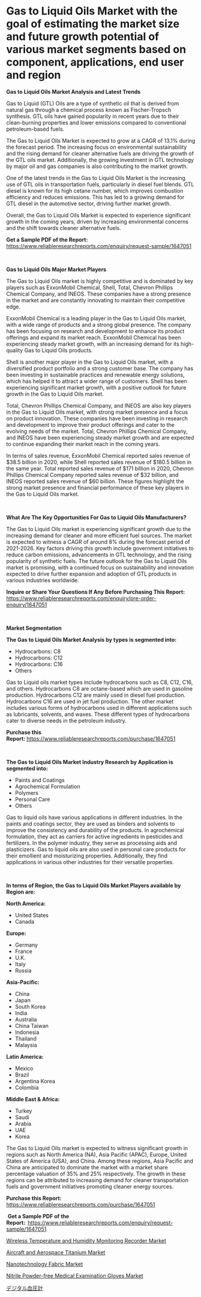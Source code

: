 <p><h1>Gas to Liquid Oils Market with the goal of estimating the market size and future growth potential of various market segments based on component, applications, end user and region</h1></p><p><strong>Gas to Liquid Oils Market Analysis and Latest Trends</strong></p>
<p><p>Gas to Liquid (GTL) Oils are a type of synthetic oil that is derived from natural gas through a chemical process known as Fischer-Tropsch synthesis. GTL oils have gained popularity in recent years due to their clean-burning properties and lower emissions compared to conventional petroleum-based fuels.</p><p>The Gas to Liquid Oils Market is expected to grow at a CAGR of 13.1% during the forecast period. The increasing focus on environmental sustainability and the rising demand for cleaner alternative fuels are driving the growth of the GTL oils market. Additionally, the growing investment in GTL technology by major oil and gas companies is also contributing to the market growth.</p><p>One of the latest trends in the Gas to Liquid Oils Market is the increasing use of GTL oils in transportation fuels, particularly in diesel fuel blends. GTL diesel is known for its high cetane number, which improves combustion efficiency and reduces emissions. This has led to a growing demand for GTL diesel in the automotive sector, driving further market growth.</p><p>Overall, the Gas to Liquid Oils Market is expected to experience significant growth in the coming years, driven by increasing environmental concerns and the shift towards cleaner alternative fuels.</p></p>
<p><strong>Get a Sample PDF of the Report:&nbsp;</strong> <a href="https://www.reliableresearchreports.com/enquiry/request-sample/1647051">https://www.reliableresearchreports.com/enquiry/request-sample/1647051</a></p>
<p>&nbsp;</p>
<p><strong>Gas to Liquid Oils Major Market Players</strong></p>
<p><p>The Gas to Liquid Oils market is highly competitive and is dominated by key players such as ExxonMobil Chemical, Shell, Total, Chevron Phillips Chemical Company, and INEOS. These companies have a strong presence in the market and are constantly innovating to maintain their competitive edge.</p><p>ExxonMobil Chemical is a leading player in the Gas to Liquid Oils market, with a wide range of products and a strong global presence. The company has been focusing on research and development to enhance its product offerings and expand its market reach. ExxonMobil Chemical has been experiencing steady market growth, with an increasing demand for its high-quality Gas to Liquid Oils products.</p><p>Shell is another major player in the Gas to Liquid Oils market, with a diversified product portfolio and a strong customer base. The company has been investing in sustainable practices and renewable energy solutions, which has helped it to attract a wider range of customers. Shell has been experiencing significant market growth, with a positive outlook for future growth in the Gas to Liquid Oils market.</p><p>Total, Chevron Phillips Chemical Company, and INEOS are also key players in the Gas to Liquid Oils market, with strong market presence and a focus on product innovation. These companies have been investing in research and development to improve their product offerings and cater to the evolving needs of the market. Total, Chevron Phillips Chemical Company, and INEOS have been experiencing steady market growth and are expected to continue expanding their market reach in the coming years.</p><p>In terms of sales revenue, ExxonMobil Chemical reported sales revenue of $38.5 billion in 2020, while Shell reported sales revenue of $180.5 billion in the same year. Total reported sales revenue of $171 billion in 2020, Chevron Phillips Chemical Company reported sales revenue of $32 billion, and INEOS reported sales revenue of $60 billion. These figures highlight the strong market presence and financial performance of these key players in the Gas to Liquid Oils market.</p></p>
<p>&nbsp;</p>
<p><strong>What Are The Key Opportunities For Gas to Liquid Oils Manufacturers?</strong></p>
<p><p>The Gas to Liquid Oils market is experiencing significant growth due to the increasing demand for cleaner and more efficient fuel sources. The market is expected to witness a CAGR of around 8% during the forecast period of 2021-2026. Key factors driving this growth include government initiatives to reduce carbon emissions, advancements in GTL technology, and the rising popularity of synthetic fuels. The future outlook for the Gas to Liquid Oils market is promising, with a continued focus on sustainability and innovation expected to drive further expansion and adoption of GTL products in various industries worldwide.</p></p>
<p><strong>Inquire or Share Your Questions If Any Before Purchasing This Report:</strong> <a href="https://www.reliableresearchreports.com/enquiry/pre-order-enquiry/1647051">https://www.reliableresearchreports.com/enquiry/pre-order-enquiry/1647051</a></p>
<p>&nbsp;</p>
<p><strong>Market Segmentation</strong></p>
<p><strong>The Gas to Liquid Oils Market Analysis by types is segmented into:</strong></p>
<p><ul><li>Hydrocarbons: C8</li><li>Hydrocarbons: C12</li><li>Hydrocarbons: C16</li><li>Others</li></ul></p>
<p><p>Gas to Liquid oils market types include hydrocarbons such as C8, C12, C16, and others. Hydrocarbons C8 are octane-based which are used in gasoline production. Hydrocarbons C12 are mainly used in diesel fuel production. Hydrocarbons C16 are used in jet fuel production. The other market includes various forms of hydrocarbons used in different applications such as lubricants, solvents, and waxes. These different types of hydrocarbons cater to diverse needs in the petroleum industry.</p></p>
<p><strong>Purchase this Report:&nbsp;</strong><a href="https://www.reliableresearchreports.com/purchase/1647051">https://www.reliableresearchreports.com/purchase/1647051</a></p>
<p>&nbsp;</p>
<p><strong>The Gas to Liquid Oils Market Industry Research by Application is segmented into:</strong></p>
<p><ul><li>Paints and Coatings</li><li>Agrochemical Formulation</li><li>Polymers</li><li>Personal Care</li><li>Others</li></ul></p>
<p><p>Gas to liquid oils have various applications in different industries. In the paints and coatings sector, they are used as binders and solvents to improve the consistency and durability of the products. In agrochemical formulation, they act as carriers for active ingredients in pesticides and fertilizers. In the polymer industry, they serve as processing aids and plasticizers. Gas to liquid oils are also used in personal care products for their emollient and moisturizing properties. Additionally, they find applications in various other industries for their versatile properties.</p></p>
<p>&nbsp;</p>
<p><strong>In terms of Region, the Gas to Liquid Oils Market Players available by Region are:</strong></p>
<p>
    <p> <strong> North America: </strong>
        <ul>
            <li>United States</li>
            <li>Canada</li>
        </ul>
        </p> 
    <p> <strong> Europe: </strong>
        <ul>
            <li>Germany</li>
            <li>France</li>
            <li>U.K.</li>
            <li>Italy</li>
            <li>Russia</li>
        </ul>
        </p> 
    <p> <strong> Asia-Pacific: </strong>
        <ul>
            <li>China</li>
            <li>Japan</li>
            <li>South Korea</li>
            <li>India</li>
            <li>Australia</li>
            <li>China Taiwan</li>
            <li>Indonesia</li>
            <li>Thailand</li>
            <li>Malaysia</li>
        </ul>
        </p> 
    <p> <strong> Latin America: </strong>
        <ul>
            <li>Mexico</li>
            <li>Brazil</li>
            <li>Argentina Korea</li>
            <li>Colombia</li>
        </ul>
        </p> 
    <p> <strong> Middle East & Africa: </strong>
        <ul>
            <li>Turkey</li>
            <li>Saudi</li>
            <li>Arabia</li>
            <li>UAE</li>
            <li>Korea</li>
        </ul>
    </p>
    </p>
<p><p>The Gas to Liquid Oils market is expected to witness significant growth in regions such as North America (NA), Asia Pacific (APAC), Europe, United States of America (USA), and China. Among these regions, Asia Pacific and China are anticipated to dominate the market with a market share percentage valuation of 35% and 25% respectively. The growth in these regions can be attributed to increasing demand for cleaner transportation fuels and government initiatives promoting cleaner energy sources.</p></p>
<p><strong>Purchase this Report: </strong><a href="https://www.reliableresearchreports.com/purchase/1647051">https://www.reliableresearchreports.com/purchase/1647051</a></p>
<p>&nbsp;<strong>Get a Sample PDF of the Report:&nbsp;&nbsp;</strong><a href="https://www.reliableresearchreports.com/enquiry/request-sample/1647051">https://www.reliableresearchreports.com/enquiry/request-sample/1647051</a></p>
<p><strong></strong></p>
<p><p><a href="https://issuu.com/reportprime-2/docs/wireless-temperature-and-humidity-monitoring-recor">Wireless Temperature and Humidity Monitoring Recorder Market</a></p><p><a href="https://github.com/okotobwrhuteie/Market-Research-Report-List-1/blob/main/aircraft-and-aerospace-titanium-market.md">Aircraft and Aerospace Titanium Market</a></p><p><a href="https://view.publitas.com/reportprime-1/nanotechnology-fabric-market-size-and-growth-market-segmentation-regional-and-country-breakdowns-and-market-trends-for-period-from-2024-2031/">Nanotechnology Fabric Market</a></p><p><a href="https://github.com/myacatherineblakecaczo9vcsw/Market-Research-Report-List-1/blob/main/nitrile-powder-free-medical-examination-gloves-market.md">Nitrile Powder-free Medical Examination Gloves Market</a></p><p><a href="https://github.com/ycmtqqhvk3273/Market-Research-Report-List-1/blob/main/2748805186166.md">デジタル血圧計</a></p></p>